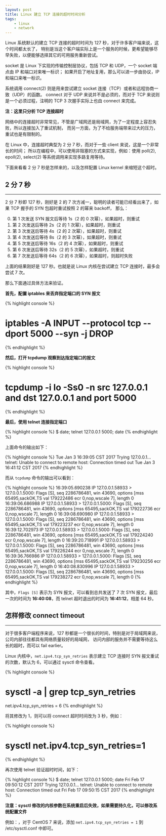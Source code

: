 ```yaml
---
layout: post
title: Linux 建立 TCP 连接的超时时间分析
tags:
    - linux
    - network
---
```


Linux 系统默认的建立 TCP 连接的超时时间为 127 秒，对于许多客户端来说，这个时间都太长了，
特别是当这个客户端实际上是一个服务的时候，更希望能够尽早失败，以便能够选择其它的可用服务重新尝试。

socket 是 Linux 下实现的传输控制层协议，包括 TCP 和 UDP，一个 socket 端点由 IP 和端口对来唯一标识；
如果开启了地址复用，那么可以进一步由协议，IP 和端口来唯一标识。

系统调用 connect(2) 则是用来尝试建立 socket 连接（TCP）或者和远程协商一致（UDP）的函数。
connect 对于 UDP 来说并不是必须的，而对于 TCP 来说则是一个必须过程，注明的 TCP 3 次握手实际上也由 connect 来完成。

**注：这里只分析 TCP 连接超时**

网络中的连接超时非常常见，不管是广域网还是局域网，为了一定程度上容忍失败，所以连接加入了重试机制，
而另一方面，为了不给服务端带来过大的压力，重试也是有限制的。

在 Linux 中，连接超时典型为 2 分 7 秒，而对于一些 client 来说，这是一个非常长的时间；
所以在编程中，可以使用非阻塞的方式来实现，例如：使用 poll(2), epoll(2), select(2) 等系统调用来实现多路复用等待。

下面来看看 2 分 7 秒是怎样来的，以及怎样配置 Linux kernel 来缩短这个超时。

## 2 分 7 秒
---

2 分 7 秒即 127 秒，刚好是 2 的 7 次方减一，聪明的读者可能已经看出来了，如果 TCP 握手的 SYN 包超时重试按照 2 的幂来 backoff，
那么：

  0. 第 1 次发送 SYN 报文后等待 1s（2 的 0 次幂），如果超时，则重试
  1. 第 2 次发送后等待 2s（2 的 1 次幂），如果超时，则重试
  2. 第 3 次发送后等待 4s（2 的 2 次幂），如果超时，则重试
  6. 第 4 次发送后等待 8s（2 的 3 次幂），如果超时，则重试
  6. 第 5 次发送后等待 16s（2 的 4 次幂），如果超时，则重试
  6. 第 6 次发送后等待 32s（2 的 5 次幂），如果超时，则重试
  7. 第 7 次发送后等待 64s（2 的 6 次幂），如果超时，则超时失败

上面的结果刚好是 127 秒。也就是说 Linux 内核在尝试建立 TCP 连接时，最多会尝试 7 次。

那么下面通过具体方法来验证。

**首先，配置 iptables 来丢弃指定端口的 SYN 报文**

{% highlight console %}
# iptables -A INPUT --protocol tcp --dport 5000 --syn -j DROP
{% endhighlight %}

**然后，打开 tcpdump 观察到达指定端口的报文**

{% highlight console %}
# tcpdump -i lo -Ss0 -n src 127.0.0.1 and dst 127.0.0.1 and port 5000
{% endhighlight %}

**最后，使用 telnet 连接指定端口**

{% highlight console %}
$ date; telnet 127.0.0.1 5000; date
{% endhighlight %}

上面命令的输出如下：

{% highlight console %}
Tue Jan  3 16:39:05 CST 2017
Trying 127.0.0.1...
telnet: Unable to connect to remote host: Connection timed out
Tue Jan  3 16:41:12 CST 2017
{% endhighlight %}

而从 `tcpdump` 命令的输出可以看到：

{% highlight console %}
16:39:05.690238 IP 127.0.0.1.58933 > 127.0.0.1.5000: Flags [S], seq 2286786481, win 43690, options [mss 65495,sackOK,TS val 179222486 ecr 0,nop,wscale 7], length 0
16:39:06.686988 IP 127.0.0.1.58933 > 127.0.0.1.5000: Flags [S], seq 2286786481, win 43690, options [mss 65495,sackOK,TS val 179222736 ecr 0,nop,wscale 7], length 0
16:39:08.690980 IP 127.0.0.1.58933 > 127.0.0.1.5000: Flags [S], seq 2286786481, win 43690, options [mss 65495,sackOK,TS val 179223237 ecr 0,nop,wscale 7], length 0
16:39:12.702973 IP 127.0.0.1.58933 > 127.0.0.1.5000: Flags [S], seq 2286786481, win 43690, options [mss 65495,sackOK,TS val 179224240 ecr 0,nop,wscale 7], length 0
16:39:20.718991 IP 127.0.0.1.58933 > 127.0.0.1.5000: Flags [S], seq 2286786481, win 43690, options [mss 65495,sackOK,TS val 179226244 ecr 0,nop,wscale 7], length 0
16:39:36.766986 IP 127.0.0.1.58933 > 127.0.0.1.5000: Flags [S], seq 2286786481, win 43690, options [mss 65495,sackOK,TS val 179230256 ecr 0,nop,wscale 7], length 0
16:40:08.830996 IP 127.0.0.1.58933 > 127.0.0.1.5000: Flags [S], seq 2286786481, win 43690, options [mss 65495,sackOK,TS val 179238272 ecr 0,nop,wscale 7], length 0
{% endhighlight %}

其中，`Flags [S]` 表示为 SYN 报文，可以看到总共发送了 7 次 SYN 报文，最后一次的时间为 **16:40:08**，而 telnet 超时退出的时间为 **16:41:12**，相差 64 秒。

## 怎样修改 connect timeout
---

对于很多客户端程序来说，127 秒都是一个很长的时间，特别是对于局域网来说，公司内部往往都具有网络质量较好的局域网，
访问内部的服务并不需要等待这么长的超时，而可以 fail earlier。

Linux 内核中，`net.ipv4.tcp_syn_retries` 表示建立 TCP 连接时 SYN 报文重试的次数，默认为 6，可以通过 sysctl 命令查看。

{% highlight console %}
# sysctl -a | grep tcp_syn_retries
net.ipv4.tcp_syn_retries = 6
{% endhighlight %}

将其修改为 1，则可以将 connect 超时时间改为 3 秒，例如：

{% highlight console %}
# sysctl net.ipv4.tcp_syn_retries=1
{% endhighlight %}

再次使用 telnet 验证超时时间，如下：

{% highlight console %}
$ date; telnet 127.0.0.1 5000; date
Fri Feb 17 09:50:12 CST 2017
Trying 127.0.0.1...
telnet: Unable to connect to remote host: Connection timed out
Fri Feb 17 09:50:15 CST 2017
{% endhighlight %}

**注意：sysctl 修改的内核参数在系统重启后失效，如果需要持久化，可以修改系统配置文件**

例如：，对于 CentOS 7 来说，添加 `net.ipv4.tcp_syn_retries = 1` 到 /etc/sysctl.conf 中即可。
